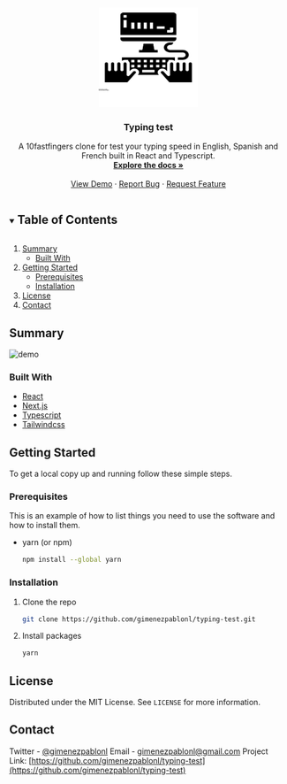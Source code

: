 <!--
*** Thanks for checking out the Best-README-Template. If you have a suggestion
*** that would make this better, please fork the repo and create a pull request
*** or simply open an issue with the tag "enhancement".
*** Thanks again! Now go create something AMAZING! :D
***
***
***
*** To avoid retyping too much info. Do a search and replace for the following:
*** gimenezpablonl, typing-test-cra, twitter_handle, gimenezpablonl@gmail.com, Typing test, A 10fastfingers clone for test your typing speed in English, Spanish and French built in React and Typescript and using Tailwindcss.
-->


<!-- PROJECT LOGO -->
<br />
<p align="center">
<p align="center">
  <a href="https://github.com/gimenezpablonl/typing-test">
    <img src="assets/logo.svg" alt="Logo" width="180" height="180">
  </a>
  <h3 align="center">Typing test</h3>
  <p align="center">
    A 10fastfingers clone for test your typing speed in English, Spanish and French built in React and Typescript.
    <br />
    <a href="https://github.com/gimenezpablonl/typing-test"><strong>Explore the docs »</strong></a>
    <br />
    <br />
    <a href="https://gimenezpablonl-typing-test.vercel.app">View Demo</a>
    ·
    <a href="https://github.com/gimenezpablonl/typing-test/issues">Report Bug</a>
    ·
    <a href="https://github.com/gimenezpablonl/typing-test/issues">Request Feature</a>
  </p>
</p>



<!-- TABLE OF CONTENTS -->
<details open="open">
  <summary><h2 style="display: inline-block">Table of Contents</h2></summary>
  <ol>
    <li>
      <a href="#summary">Summary</a>
      <ul>
        <li><a href="#built-with">Built With</a></li>
      </ul>
    </li>
    <li>
      <a href="#getting-started">Getting Started</a>
      <ul>
        <li><a href="#prerequisites">Prerequisites</a></li>
        <li><a href="#installation">Installation</a></li>
      </ul>
    </li>
    <li><a href="#license">License</a></li>
    <li><a href="#contact">Contact</a></li>
  </ol>
</details>



<!-- ABOUT THE PROJECT -->
## Summary 
![demo](https://user-images.githubusercontent.com/37600947/114434386-55664780-9b99-11eb-9058-7ffbfe018f9e.gif)

### Built With

* [React](https://reactjs.org/)
* [Next.js](https://nextjs.org/)
* [Typescript](https://www.typescriptlang.org/)
* [Tailwindcss](https://tailwindcss.com/)



<!-- GETTING STARTED -->
## Getting Started

To get a local copy up and running follow these simple steps.

### Prerequisites

This is an example of how to list things you need to use the software and how to install them.
* yarn (or npm)
  ```sh
  npm install --global yarn
  ```

### Installation

1. Clone the repo
   ```sh
   git clone https://github.com/gimenezpablonl/typing-test.git
   ```
2. Install packages
   ```sh
   yarn
   ```



<!-- LICENSE -->
## License

Distributed under the MIT License. See `LICENSE` for more information.




<!-- CONTACT -->
## Contact

Twitter - [@gimenezpablonl](https://twitter.com/gimenezpablonl)
Email - gimenezpablonl@gmail.com
Project Link: [https://github.com/gimenezpablonl/typing-test](https://github.com/gimenezpablonl/typing-test)
